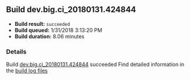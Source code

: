## Build dev.big.ci_20180131.424844
- **Build result:** `succeeded`
- **Build queued:** 1/31/2018 3:13:20 PM
- **Build duration:** 8.06 minutes
### Details
Build [dev.big.ci_20180131.424844](https://winappstudio.visualstudio.com/web/build.aspx?pcguid=a4ef43be-68ce-4195-a619-079b4d9834c2&builduri=vstfs%3a%2f%2f%2fBuild%2fBuild%2f24844) succeeded
Find detailed information in the [build log files](https://uwpctdiags.blob.core.windows.net/buildlogs/dev.big.ci_20180131.424844_logs.zip)

